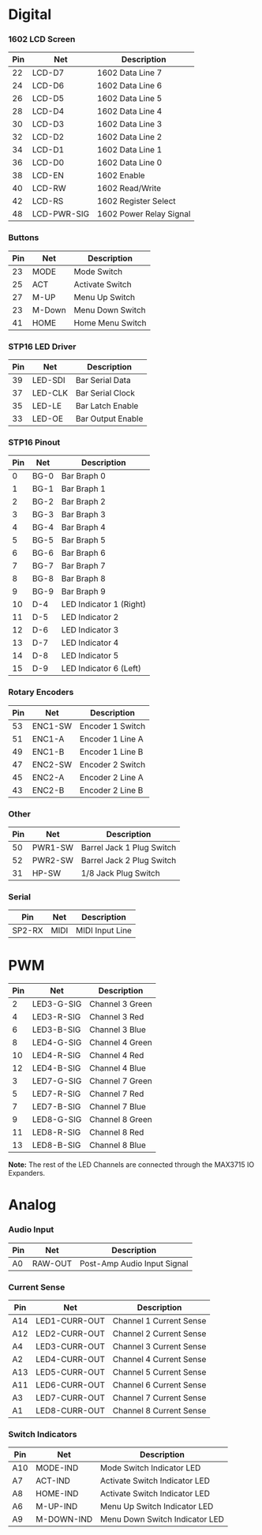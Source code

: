 # Digital

### 1602 LCD Screen

|Pin | Net         | Description             |
| -- | ----------- | ----------------------- |
| 22 | LCD-D7      | 1602 Data Line 7        |
| 24 | LCD-D6      | 1602 Data Line 6        |
| 26 | LCD-D5      | 1602 Data Line 5        |
| 28 | LCD-D4      | 1602 Data Line 4        |
| 30 | LCD-D3      | 1602 Data Line 3        |
| 32 | LCD-D2      | 1602 Data Line 2        |
| 34 | LCD-D1      | 1602 Data Line 1        |
| 36 | LCD-D0      | 1602 Data Line 0        |
| 38 | LCD-EN      | 1602 Enable             |
| 40 | LCD-RW      | 1602 Read/Write         |
| 42 | LCD-RS      | 1602 Register Select    |
| 48 | LCD-PWR-SIG | 1602 Power Relay Signal |

### Buttons

|Pin | Net    | Description      |
| -- | ------ | ---------------- |
| 23 | MODE   | Mode Switch      |
| 25 | ACT    | Activate Switch  |
| 27 | M-UP   | Menu Up Switch   |
| 23 | M-Down | Menu Down Switch |
| 41 | HOME   | Home Menu Switch |

### STP16 LED Driver

|Pin | Net     | Description       |
| -- | ------- | ----------------- |
| 39 | LED-SDI | Bar Serial Data   |
| 37 | LED-CLK | Bar Serial Clock  |
| 35 | LED-LE  | Bar Latch Enable  |
| 33 | LED-OE  | Bar Output Enable |

### STP16 Pinout

|Pin | Net  | Description             |
| -- | ---- | ----------------------- |
| 0  | BG-0 | Bar Braph 0             |
| 1  | BG-1 | Bar Braph 1             |
| 2  | BG-2 | Bar Braph 2             |
| 3  | BG-3 | Bar Braph 3             |
| 4  | BG-4 | Bar Braph 4             |
| 5  | BG-5 | Bar Braph 5             |
| 6  | BG-6 | Bar Braph 6             |
| 7  | BG-7 | Bar Braph 7             |
| 8  | BG-8 | Bar Braph 8             |
| 9  | BG-9 | Bar Braph 9             |
| 10 | D-4  | LED Indicator 1 (Right) |
| 11 | D-5  | LED Indicator 2         |
| 12 | D-6  | LED Indicator 3         |
| 13 | D-7  | LED Indicator 4         |
| 14 | D-8  | LED Indicator 5         |
| 15 | D-9  | LED Indicator 6 (Left)  |

### Rotary Encoders

|Pin | Net     | Description      |
| -- | ------- | ---------------- |
| 53 | ENC1-SW | Encoder 1 Switch |
| 51 | ENC1-A  | Encoder 1 Line A |
| 49 | ENC1-B  | Encoder 1 Line B |
| 47 | ENC2-SW | Encoder 2 Switch |
| 45 | ENC2-A  | Encoder 2 Line A |
| 43 | ENC2-B  | Encoder 2 Line B |

### Other

|Pin | Net         | Description               |
| -- | ----------- | ------------------------- |
| 50 | PWR1-SW     | Barrel Jack 1 Plug Switch |
| 52 | PWR2-SW     | Barrel Jack 2 Plug Switch |
| 31 | HP-SW       | 1/8 Jack Plug Switch      |

### Serial

|  Pin   | Net  | Description     |
| ------ | ---- | --------------- |
| SP2-RX | MIDI | MIDI Input Line |

# PWM

|Pin | Net        | Description     |
| -- | ---------- | --------------- |
| 2  | LED3-G-SIG | Channel 3 Green |
| 4  | LED3-R-SIG | Channel 3 Red   |
| 6  | LED3-B-SIG | Channel 3 Blue  |
| 8  | LED4-G-SIG | Channel 4 Green |
| 10 | LED4-R-SIG | Channel 4 Red   |
| 12 | LED4-B-SIG | Channel 4 Blue  |
| 3  | LED7-G-SIG | Channel 7 Green |
| 5  | LED7-R-SIG | Channel 7 Red   |
| 7  | LED7-B-SIG | Channel 7 Blue  |
| 9  | LED8-G-SIG | Channel 8 Green |
| 11 | LED8-R-SIG | Channel 8 Red   |
| 13 | LED8-B-SIG | Channel 8 Blue  |

**Note:** The rest of the LED Channels are connected through the MAX3715 IO Expanders.

# Analog

### Audio Input

| Pin | Net     | Description                 |
| --- | ------- | --------------------------- |
| A0  | RAW-OUT | Post-Amp Audio Input Signal |

### Current Sense

| Pin | Net           | Description             |
| --- | ------------- | ----------------------- |
| A14 | LED1-CURR-OUT | Channel 1 Current Sense |
| A12 | LED2-CURR-OUT | Channel 2 Current Sense |
| A4  | LED3-CURR-OUT | Channel 3 Current Sense |
| A2  | LED4-CURR-OUT | Channel 4 Current Sense |
| A13 | LED5-CURR-OUT | Channel 5 Current Sense |
| A11 | LED6-CURR-OUT | Channel 6 Current Sense |
| A3  | LED7-CURR-OUT | Channel 7 Current Sense |
| A1  | LED8-CURR-OUT | Channel 8 Current Sense |

### Switch Indicators

| Pin | Net        | Description                    |
| --- | ---------- | ------------------------------ |
| A10 | MODE-IND   | Mode Switch Indicator LED      |
| A7  | ACT-IND    | Activate Switch Indicator LED  |
| A8  | HOME-IND   | Activate Switch Indicator LED  |
| A6  | M-UP-IND   | Menu Up Switch Indicator LED   |
| A9  | M-DOWN-IND | Menu Down Switch Indicator LED |